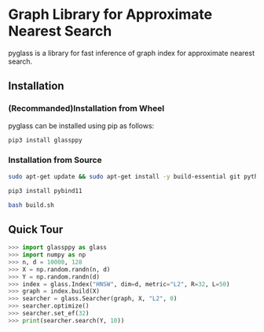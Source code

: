 # Graph Library for Approximate Nearest Search

pyglass is a library for fast inference of graph index for approximate nearest search.

## Installation
### (Recommanded)Installation from Wheel
pyglass can be installed using pip as follows:
```bash
pip3 install glassppy
```

### Installation from Source
``` bash
sudo apt-get update && sudo apt-get install -y build-essential git python3 python3-distutils python3-venv
```
``` bash
pip3 install pybind11
```
``` bash
bash build.sh
```

## Quick Tour

```python
>>> import glassppy as glass
>>> import numpy as np
>>> n, d = 10000, 128
>>> X = np.random.randn(n, d)
>>> Y = np.random.randn(d)
>>> index = glass.Index("HNSW", dim=d, metric="L2", R=32, L=50)
>>> graph = index.build(X)
>>> searcher = glass.Searcher(graph, X, "L2", 0)
>>> searcher.optimize()
>>> searcher.set_ef(32)
>>> print(searcher.search(Y, 10))
```